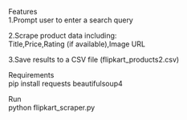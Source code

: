Features <br>
1.Prompt user to enter a search query <br>

2.Scrape product data including: <br>
Title,Price,Rating (if available),Image URL <br>

3.Save results to a CSV file (flipkart_products2.csv) <br>

Requirements <br>
pip install requests beautifulsoup4 <br>

Run <br>
python flipkart_scraper.py <br>
